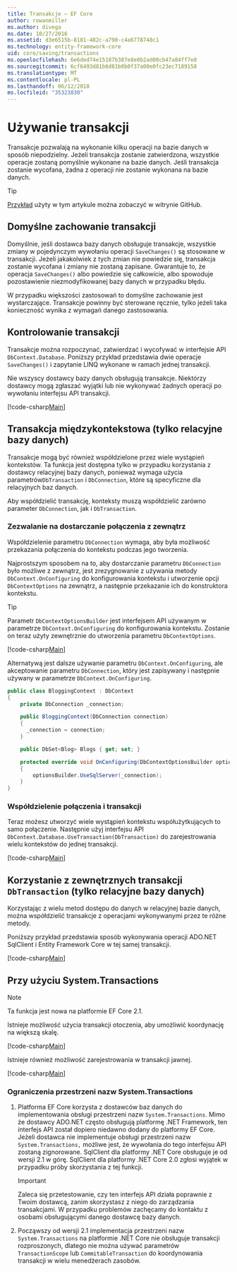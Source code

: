 ```yaml
---
title: Transakcje — EF Core
author: rowanmiller
ms.author: divega
ms.date: 10/27/2016
ms.assetid: d3e6515b-8181-482c-a790-c4a6778748c1
ms.technology: entity-framework-core
uid: core/saving/transactions
ms.openlocfilehash: 6e6ded74e15187b387e8e0b2ad00cb47a84ff7e8
ms.sourcegitcommit: 6cf6493d81b6d81b0b0f37a00e0fc23ec7189158
ms.translationtype: MT
ms.contentlocale: pl-PL
ms.lasthandoff: 06/12/2018
ms.locfileid: "35323830"
---
```

# <a name="using-transactions"></a>Używanie transakcji

Transakcje pozwalają na wykonanie kilku operacji na bazie danych w sposób niepodzielny. Jeżeli transakcja zostanie zatwierdzona, wszystkie operacje zostaną pomyślnie wykonane na bazie danych. Jeśli transakcja zostanie wycofana, żadna z operacji nie zostanie wykonana na bazie danych.

> [!TIP]  
> [Przykład](https://github.com/aspnet/EntityFramework.Docs/tree/master/samples/core/Saving/Saving/Transactions/) użyty w tym artykule można zobaczyć w witrynie GitHub.

## <a name="default-transaction-behavior"></a>Domyślne zachowanie transakcji

Domyślnie, jeśli dostawca bazy danych obsługuje transakcje, wszystkie zmiany w pojedynczym wywołaniu operacji `SaveChanges()` są stosowane w transakcji. Jeżeli jakakolwiek z tych zmian nie powiedzie się, transakcja zostanie wycofana i zmiany nie zostaną zapisane. Gwarantuje to, że operacja `SaveChanges()` albo powiedzie się całkowicie, albo spowoduje pozostawienie niezmodyfikowanej bazy danych w przypadku błędu.

W przypadku większości zastosowań to domyślne zachowanie jest wystarczające. Transakcje powinny być sterowane ręcznie, tylko jeżeli taka konieczność wynika z wymagań danego zastosowania.

## <a name="controlling-transactions"></a>Kontrolowanie transakcji

Transakcje można rozpoczynać, zatwierdzać i wycofywać w interfejsie API `DbContext.Database`. Poniższy przykład przedstawia dwie operacje `SaveChanges()` i zapytanie LINQ wykonane w ramach jednej transakcji.

Nie wszyscy dostawcy bazy danych obsługują transakcje. Niektórzy dostawcy mogą zgłaszać wyjątki lub nie wykonywać żadnych operacji po wywołaniu interfejsu API transakcji.

[!code-csharp[Main](../../../samples/core/Saving/Saving/Transactions/ControllingTransaction/Sample.cs?name=Transaction&highlight=3,17,18,19)]

## <a name="cross-context-transaction-relational-databases-only"></a>Transakcja międzykontekstowa (tylko relacyjne bazy danych)

Transakcje mogą być również współdzielone przez wiele wystąpień kontekstów. Ta funkcja jest dostępna tylko w przypadku korzystania z dostawcy relacyjnej bazy danych, ponieważ wymaga użycia parametrów`DbTransaction` i `DbConnection`, które są specyficzne dla relacyjnych baz danych.

Aby współdzielić transakcję, konteksty muszą współdzielić zarówno parameter `DbConnection`, jak i `DbTransaction`.

### <a name="allow-connection-to-be-externally-provided"></a>Zezwalanie na dostarczanie połączenia z zewnątrz

Współdzielenie parametru `DbConnection` wymaga, aby była możliwość przekazania połączenia do kontekstu podczas jego tworzenia.

Najprostszym sposobem na to, aby dostarczanie parametru `DbConnection` było możliwe z zewnątrz, jest zrezygnowanie z używania metody `DbContext.OnConfiguring` do konfigurowania kontekstu i utworzenie opcji `DbContextOptions` na zewnątrz, a następnie przekazanie ich do konstruktora kontekstu.

> [!TIP]  
> Parametr `DbContextOptionsBuilder` jest interfejsem API używanym w parametrze `DbContext.OnConfiguring` do konfigurowania kontekstu. Zostanie on teraz użyty zewnętrznie do utworzenia parametru `DbContextOptions`.

[!code-csharp[Main](../../../samples/core/Saving/Saving/Transactions/SharingTransaction/Sample.cs?name=Context&highlight=3,4,5)]

Alternatywą jest dalsze używanie parametru `DbContext.OnConfiguring`, ale akceptowanie parametru `DbConnection`, który jest zapisywany i następnie używany w parametrze `DbContext.OnConfiguring`.

``` csharp
public class BloggingContext : DbContext
{
    private DbConnection _connection;

    public BloggingContext(DbConnection connection)
    {
      _connection = connection;
    }

    public DbSet<Blog> Blogs { get; set; }

    protected override void OnConfiguring(DbContextOptionsBuilder optionsBuilder)
    {
        optionsBuilder.UseSqlServer(_connection);
    }
}
```

### <a name="share-connection-and-transaction"></a>Współdzielenie połączenia i transakcji

Teraz możesz utworzyć wiele wystąpień kontekstu współużytkujących to samo połączenie. Następnie użyj interfejsu API `DbContext.Database.UseTransaction(DbTransaction)` do zarejestrowania wielu kontekstów do jednej transakcji.

[!code-csharp[Main](../../../samples/core/Saving/Saving/Transactions/SharingTransaction/Sample.cs?name=Transaction&highlight=1,2,3,7,16,23,24,25)]

## <a name="using-external-dbtransactions-relational-databases-only"></a>Korzystanie z zewnętrznych transakcji `DbTransaction` (tylko relacyjne bazy danych)

Korzystając z wielu metod dostępu do danych w relacyjnej bazie danych, można współdzielić transakcje z operacjami wykonywanymi przez te różne metody.

Poniższy przykład przedstawia sposób wykonywania operacji ADO.NET SqlClient i Entity Framework Core w tej samej transakcji.

[!code-csharp[Main](../../../samples/core/Saving/Saving/Transactions/ExternalDbTransaction/Sample.cs?name=Transaction&highlight=4,10,21,26,27,28)]

## <a name="using-systemtransactions"></a>Przy użyciu System.Transactions

> [!NOTE]  
> Ta funkcja jest nowa na platformie EF Core 2.1.

Istnieje możliwość użycia transakcji otoczenia, aby umożliwić koordynację na większą skalę.

[!code-csharp[Main](../../../samples/core/Saving/Saving/Transactions/AmbientTransaction/Sample.cs?name=Transaction&highlight=1,2,3,26,27,28)]

Istnieje również możliwość zarejestrowania w transakcji jawnej.

[!code-csharp[Main](../../../samples/core/Saving/Saving/Transactions/CommitableTransaction/Sample.cs?name=Transaction&highlight=1,15,28,29,30)]

### <a name="limitations-of-systemtransactions"></a>Ograniczenia przestrzeni nazw System.Transactions  

1. Platforma EF Core korzysta z dostawców baz danych do implementowania obsługi przestrzeni nazw `System.Transactions`. Mimo że dostawcy ADO.NET często obsługują platformę .NET Framework, ten interfejs API został dopiero niedawno dodany do platformy EF Core. Jeżeli dostawca nie implementuje obsługi przestrzeni nazw `System.Transactions,` możliwe jest, że wywołania do tego interfejsu API zostaną zignorowane. SqlClient dla platformy .NET Core obsługuje je od wersji 2.1 w górę. SqlClient dla platformy .NET Core 2.0 zgłosi wyjątek w przypadku próby skorzystania z tej funkcji. 

   > [!IMPORTANT]  
   > Zaleca się przetestowanie, czy ten interfejs API działa poprawnie z Twoim dostawcą, zanim skorzystasz z niego do zarządzania transakcjami. W przypadku problemów zachęcamy do kontaktu z osobami obsługującymi danego dostawcę bazy danych. 

2. Począwszy od wersji 2.1 implementacja przestrzeni nazw `System.Transactions` na platformie .NET Core nie obsługuje transakcji rozproszonych, dlatego nie można używać parametrów `TransactionScope` lub `CommitableTransaction` do koordynowania transakcji w wielu menedżerach zasobów.  
